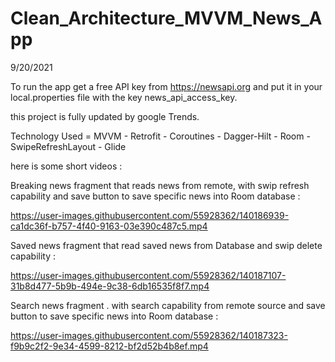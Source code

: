 # Clean_Architecture_MVVM_News_App
9/20/2021

To run the app get a free API key from https://newsapi.org and put it in your local.properties file with the key news_api_access_key.

this project is fully updated by google Trends.

Technology Used = MVVM - Retrofit - Coroutines - Dagger-Hilt - Room - SwipeRefreshLayout - Glide

here is some short videos :







Breaking news fragment that reads news from remote, with swip refresh capability and save button to save specific news into Room database :


https://user-images.githubusercontent.com/55928362/140186939-ca1dc36f-b757-4f40-9163-03e390c487c5.mp4




Saved news fragment that read saved news from Database and swip delete capability : 


https://user-images.githubusercontent.com/55928362/140187107-31b8d477-5b9b-494e-9c38-6db16535f8f7.mp4




Search news fragment . with search capability from remote source and  save button to save specific news into Room database :



https://user-images.githubusercontent.com/55928362/140187323-f9b9c2f2-9e34-4599-8212-bf2d52b4b8ef.mp4


